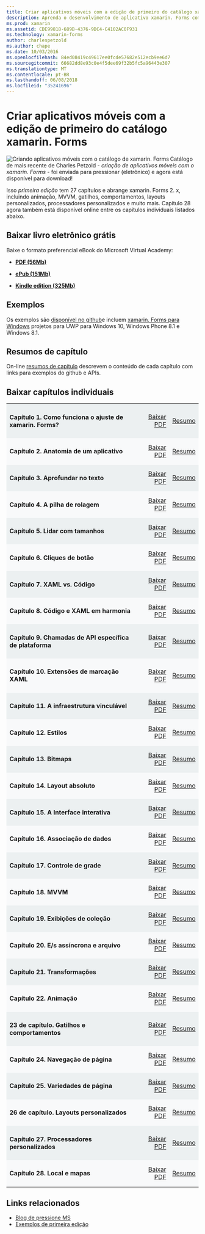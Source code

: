 ```yaml
---
title: Criar aplicativos móveis com a edição de primeiro do catálogo xamarin. Forms
description: Aprenda o desenvolvimento de aplicativo xamarin. Forms com a versão eletrônica do catálogo de aplicativos do Mobile criando por Charles Petzold.
ms.prod: xamarin
ms.assetid: CDE99818-689B-4376-9DC4-C4102AC0F931
ms.technology: xamarin-forms
author: charlespetzold
ms.author: chape
ms.date: 10/03/2016
ms.openlocfilehash: 84ed08419c49617ee0fcde57682e512ecb9ee6d7
ms.sourcegitcommit: 66682dd8e93c0e4f5dee69f32b5fc5a96443e307
ms.translationtype: MT
ms.contentlocale: pt-BR
ms.lasthandoff: 06/08/2018
ms.locfileid: "35241696"
---
```

# <a name="creating-mobile-apps-with-xamarinforms-book-first-edition"></a>Criar aplicativos móveis com a edição de primeiro do catálogo xamarin. Forms

<p><img src="Images/Cover-sml.png" title="Criando aplicativos móveis com o catálogo de xamarin. Forms" align="left" />Catálogo de mais recente de Charles Petzold - <i>criação de aplicativos móveis com o xamarin. Forms</i> - foi enviada para pressionar (eletrônico) e agora está disponível para download!</p>

Isso *primeira edição* tem 27 capítulos e abrange xamarin. Forms&nbsp;2. x, incluindo animação, MVVM, gatilhos, comportamentos, layouts personalizados, processadores personalizados e muito mais.
Capítulo 28 agora também está disponível online entre os capítulos individuais listados abaixo.

## <a name="download-ebook-for-free"></a>Baixar livro eletrônico grátis

Baixe o formato preferencial eBook do Microsoft Virtual Academy:

*    [**PDF (56Mb)**](https://aka.ms/xamebook)

*    [**ePub (151Mb)**](https://aka.ms/xamebook/epub)

*    [**Kindle edition (325Mb)**](https://aka.ms/xamebook/mobi)

## <a name="samples"></a>Exemplos

Os exemplos são [disponível no github](https://github.com/xamarin/xamarin-forms-book-samples)e incluem [xamarin. Forms para Windows](~/xamarin-forms/platform/windows/index.md) projetos para UWP para Windows 10, Windows Phone 8.1 e Windows 8.1.

## <a name="chapter-summaries"></a>Resumos de capítulo

On-line [resumos de capítulo](summaries/index.md) descrevem o conteúdo de cada capítulo com links para exemplos do github e APIs.

## <a name="download-individual-chapters"></a>Baixar capítulos individuais

<table style="border:0px; box-shadow:0 0px 0px" cellpadding="0" cellspacing="2" border="0" width="85%">
<tr style="background:#ecf0f1">
  <td style="border:0px;">
    <h4>Capítulo 1. Como funciona o ajuste de xamarin. Forms?</h4>
  </td>
  <td style="border:0px;" align="right"><a href="https://download.xamarin.com/developer/xamarin-forms-book/XamarinFormsBook-Ch01-Apr2016.pdf">Baixar PDF</a> </td>
  <td style="border:0px;" align="right"><a href="summaries/chapter01.md">Resumo</a></td>
</tr>
<tr style="background:#f8f9fa">
  <td style="border:0px;">
    <h4>Capítulo 2. Anatomia de um aplicativo</h4>
  </td>
  <td style="border:0px;" align="right"><a href="https://download.xamarin.com/developer/xamarin-forms-book/XamarinFormsBook-Ch02-Apr2016.pdf">Baixar PDF</a> </td>
  <td style="border:0px;" align="right"><a href="summaries/chapter02.md">Resumo</a></td>
</tr>
<tr style="background:#ecf0f1">
  <td style="border:0px;">
    <h4>Capítulo 3. Aprofundar no texto</h4>
  </td>
  <td style="border:0px;" align="right"><a href="https://download.xamarin.com/developer/xamarin-forms-book/XamarinFormsBook-Ch03-Apr2016.pdf">Baixar PDF</a> </td>
  <td style="border:0px;" align="right"><a href="summaries/chapter03.md">Resumo</a></td>
</tr>
<tr style="background:#f8f9fa">
  <td style="border:0px;">
    <h4>Capítulo 4. A pilha de rolagem</h4>
  </td>
  <td style="border:0px;" align="right"><a href="https://download.xamarin.com/developer/xamarin-forms-book/XamarinFormsBook-Ch04-Apr2016.pdf">Baixar PDF</a> </td>
  <td style="border:0px;" align="right"><a href="summaries/chapter04.md">Resumo</a></td>
</tr>
<tr style="background:#ecf0f1">
  <td style="border:0px;">
    <h4>Capítulo 5. Lidar com tamanhos</h4>
  </td>
  <td style="border:0px;" align="right"><a href="https://download.xamarin.com/developer/xamarin-forms-book/XamarinFormsBook-Ch05-Apr2016.pdf">Baixar PDF</a> </td>
  <td style="border:0px;" align="right"><a href="summaries/chapter05.md">Resumo</a></td>
</tr>
<tr style="background:#f8f9fa">
  <td style="border:0px;">
    <h4>Capítulo 6. Cliques de botão</h4>
  </td>
  <td style="border:0px;" align="right"><a href="https://download.xamarin.com/developer/xamarin-forms-book/XamarinFormsBook-Ch06-Apr2016.pdf">Baixar PDF</a> </td>
  <td style="border:0px;" align="right"><a href="summaries/chapter06.md">Resumo</a></td>
</tr>
<tr style="background:#ecf0f1">
  <td style="border:0px;">
    <h4>Capítulo 7. XAML vs. Código</h4>
  </td>
  <td style="border:0px;" align="right"><a href="https://download.xamarin.com/developer/xamarin-forms-book/XamarinFormsBook-Ch07-Apr2016.pdf">Baixar PDF</a> </td>
  <td style="border:0px;" align="right"><a href="summaries/chapter07.md">Resumo</a></td>
</tr>
<tr style="background:#f8f9fa">
  <td style="border:0px;">
    <h4>Capítulo 8. Código e XAML em harmonia</h4>
  </td>
  <td style="border:0px;" align="right"><a href="https://download.xamarin.com/developer/xamarin-forms-book/XamarinFormsBook-Ch08-Apr2016.pdf">Baixar PDF</a> </td>
  <td style="border:0px;" align="right"><a href="summaries/chapter08.md">Resumo</a></td>
</tr>
<tr style="background:#ecf0f1">
  <td style="border:0px;">
    <h4>Capítulo 9. Chamadas de API específica de plataforma</h4>
  </td>
  <td style="border:0px;" align="right"><a href="https://download.xamarin.com/developer/xamarin-forms-book/XamarinFormsBook-Ch09-Apr2016.pdf">Baixar PDF</a> </td>
  <td style="border:0px;" align="right"><a href="summaries/chapter09.md">Resumo</a></td>
</tr>
<tr style="background:#f8f9fa">
  <td style="border:0px;">
    <h4>Capítulo 10. Extensões de marcação XAML</h4>
  </td>
  <td style="border:0px;" align="right"><a href="https://download.xamarin.com/developer/xamarin-forms-book/XamarinFormsBook-Ch10-Apr2016.pdf">Baixar PDF</a> </td>
  <td style="border:0px;" align="right"><a href="summaries/chapter10.md">Resumo</a></td>
</tr>
<tr style="background:#ecf0f1">
  <td style="border:0px;">
    <h4>Capítulo 11. A infraestrutura vinculável</h4>
  </td>
  <td style="border:0px;" align="right"><a href="https://download.xamarin.com/developer/xamarin-forms-book/XamarinFormsBook-Ch11-Apr2016.pdf">Baixar PDF</a> </td>
  <td style="border:0px;" align="right"><a href="summaries/chapter11.md">Resumo</a></td>
</tr>
<tr style="background:#f8f9fa">
  <td style="border:0px;">
    <h4>Capítulo 12. Estilos</h4>
  </td>
  <td style="border:0px;" align="right"><a href="https://download.xamarin.com/developer/xamarin-forms-book/XamarinFormsBook-Ch12-Apr2016.pdf">Baixar PDF</a> </td>
  <td style="border:0px;" align="right"><a href="summaries/chapter12.md">Resumo</a></td>
</tr>
<tr style="background:#ecf0f1">
  <td style="border:0px;">
    <h4>Capítulo 13. Bitmaps</h4>
  </td>
  <td style="border:0px;" align="right"><a href="https://download.xamarin.com/developer/xamarin-forms-book/XamarinFormsBook-Ch13-Apr2016.pdf">Baixar PDF</a> </td>
  <td style="border:0px;" align="right"><a href="summaries/chapter13.md">Resumo</a></td>
</tr>
<tr style="background:#f8f9fa">
  <td style="border:0px;">
    <h4>Capítulo 14. Layout absoluto</h4>
  </td>
  <td style="border:0px;" align="right"><a href="https://download.xamarin.com/developer/xamarin-forms-book/XamarinFormsBook-Ch14-Apr2016.pdf">Baixar PDF</a> </td>
  <td style="border:0px;" align="right"><a href="summaries/chapter14.md">Resumo</a></td>
</tr>
<tr style="background:#ecf0f1">
  <td style="border:0px;">
    <h4>Capítulo 15. A Interface interativa</h4>
  </td>
  <td style="border:0px;" align="right"><a href="https://download.xamarin.com/developer/xamarin-forms-book/XamarinFormsBook-Ch15-Apr2016.pdf">Baixar PDF</a> </td>
  <td style="border:0px;" align="right"><a href="summaries/chapter15.md">Resumo</a></td>
</tr>
<tr style="background:#f8f9fa">
  <td style="border:0px;">
    <h4>Capítulo 16. Associação de dados</h4>
  </td>
  <td style="border:0px;" align="right"><a href="https://download.xamarin.com/developer/xamarin-forms-book/XamarinFormsBook-Ch16-Apr2016.pdf">Baixar PDF</a> </td>
  <td style="border:0px;" align="right"><a href="summaries/chapter16.md">Resumo</a></td>
</tr>
<tr style="background:#ecf0f1">
  <td style="border:0px;">
    <h4>Capítulo 17. Controle de grade</h4>
  </td>
  <td style="border:0px;" align="right"><a href="https://download.xamarin.com/developer/xamarin-forms-book/XamarinFormsBook-Ch17-Apr2016.pdf">Baixar PDF</a> </td>
  <td style="border:0px;" align="right"><a href="summaries/chapter17.md">Resumo</a></td></tr>
<tr style="background:#f8f9fa">
  <td style="border:0px;">
    <h4>Capítulo 18. MVVM</h4>
  </td>
  <td style="border:0px;" align="right"><a href="https://download.xamarin.com/developer/xamarin-forms-book/XamarinFormsBook-Ch18-Apr2016.pdf">Baixar PDF</a> </td>
  <td style="border:0px;" align="right"><a href="summaries/chapter18.md">Resumo</a></td></tr>
<tr style="background:#ecf0f1">
  <td style="border:0px;">
    <h4>Capítulo 19. Exibições de coleção</h4>
  </td>
  <td style="border:0px;" align="right"><a href="https://download.xamarin.com/developer/xamarin-forms-book/XamarinFormsBook-Ch19-Apr2016.pdf">Baixar PDF</a> </td>
  <td style="border:0px;" align="right"><a href="summaries/chapter19.md">Resumo</a></td></tr>
<tr style="background:#f8f9fa">
  <td style="border:0px;">
    <h4>Capítulo 20. E/s assíncrona e arquivo</h4>
  </td>
  <td style="border:0px;" align="right"><a href="https://download.xamarin.com/developer/xamarin-forms-book/XamarinFormsBook-Ch20-Apr2016.pdf">Baixar PDF</a> </td>
  <td style="border:0px;" align="right"><a href="summaries/chapter20.md">Resumo</a></td></tr>
<tr style="background:#ecf0f1">
  <td style="border:0px;">
    <h4>Capítulo 21. Transformações</h4>
  </td>
  <td style="border:0px;" align="right"><a href="https://download.xamarin.com/developer/xamarin-forms-book/XamarinFormsBook-Ch21-Apr2016.pdf">Baixar PDF</a> </td>
  <td style="border:0px;" align="right"><a href="summaries/chapter21.md">Resumo</a></td></tr>
</tr>
<tr style="background:#f8f9fa">
  <td style="border:0px;">
    <h4>Capítulo 22. Animação</h4>
  </td>
  <td style="border:0px;" align="right"><a href="https://download.xamarin.com/developer/xamarin-forms-book/XamarinFormsBook-Ch22-Apr2016.pdf">Baixar PDF</a> </td>
  <td style="border:0px;" align="right"><a href="summaries/chapter22.md">Resumo</a></td></tr>
</tr>
<tr style="background:#ecf0f1">
  <td style="border:0px;">
    <h4>23 de capítulo. Gatilhos e comportamentos</h4>
  </td>
  <td style="border:0px;" align="right"><a href="https://download.xamarin.com/developer/xamarin-forms-book/XamarinFormsBook-Ch23-Apr2016.pdf">Baixar PDF</a> </td>
  <td style="border:0px;" align="right"><a href="summaries/chapter23.md">Resumo</a></td></tr>
</tr>
<tr style="background:#f8f9fa">
  <td style="border:0px;">
    <h4>Capítulo 24. Navegação de página</h4>
  </td>
  <td style="border:0px;" align="right"><a href="https://download.xamarin.com/developer/xamarin-forms-book/XamarinFormsBook-Ch24-Apr2016.pdf">Baixar PDF</a> </td>
  <td style="border:0px;" align="right"><a href="summaries/chapter24.md">Resumo</a></td></tr>
</tr>
<tr style="background:#ecf0f1">
  <td style="border:0px;">
    <h4>Capítulo 25. Variedades de página</h4>
  </td>
  <td style="border:0px;" align="right"><a href="https://download.xamarin.com/developer/xamarin-forms-book/XamarinFormsBook-Ch25-Apr2016.pdf">Baixar PDF</a> </td>
  <td style="border:0px;" align="right"><a href="summaries/chapter25.md">Resumo</a></td></tr>
</tr>
<tr style="background:#f8f9fa">
  <td style="border:0px;">
    <h4>26 de capítulo. Layouts personalizados</h4>
  </td>
  <td style="border:0px;" align="right"><a href="https://download.xamarin.com/developer/xamarin-forms-book/XamarinFormsBook-Ch26-Apr2016.pdf">Baixar PDF</a> </td>
  <td style="border:0px;" align="right"><a href="summaries/chapter26.md">Resumo</a></td></tr>
</tr>
<tr style="background:#ecf0f1">
  <td style="border:0px;">
    <h4>Capítulo 27. Processadores personalizados</h4>
  </td>
  <td style="border:0px;" align="right"><a href="https://download.xamarin.com/developer/xamarin-forms-book/XamarinFormsBook-Ch27-Apr2016.pdf">Baixar PDF</a> </td>
  <td style="border:0px;" align="right"><a href="summaries/chapter27.md">Resumo</a></td></tr>
</tr>
<tr style="background:#f8f9fa">
  <td style="border:0px;">
    <h4>Capítulo 28. Local e mapas</h4>
  </td>
  <td style="border:0px;" align="right"><a href="https://download.xamarin.com/developer/xamarin-forms-book/XamarinFormsBook-Ch28-Aug2016.pdf">Baixar PDF</a> </td>
  <td style="border:0px;" align="right"><a href="summaries/chapter28.md">Resumo</a></td></tr>
</tr>
</table>



## <a name="related-links"></a>Links relacionados

- [Blog de pressione MS](https://blogs.msdn.microsoft.com/microsoft_press/2016/03/31/free-ebook-creating-mobile-apps-with-xamarin-forms/)
- [Exemplos de primeira edição](https://github.com/xamarin/xamarin-forms-book-samples)
